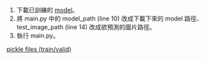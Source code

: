1. 下載已訓練的 [model](https://drive.google.com/drive/folders/15tQ4QHSrA_ztKlVo_5NCIO4RW8KKbh4a?usp=sharing)。
2. 將 main.py 中的 model_path (line 10) 改成下載下來的 model 路徑、test_image_path (line 14) 改成欲預測的圖片路徑。
3. 執行 main.py。

[pickle files (train/valid)](https://drive.google.com/drive/folders/1rrI2pyG73XWGA5Lk9Kpcu40CBVgUNTMe?usp=sharing)
